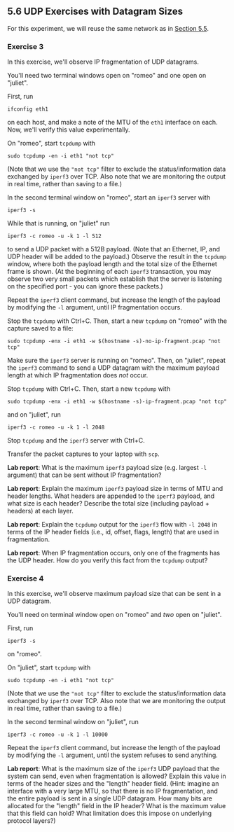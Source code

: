 ## 5.6 UDP Exercises with Datagram Sizes


For this experiment, we will reuse the same network as in [Section 5.5](el5373-lab5-55.md). 

### Exercise 3

In this exercise, we'll observe IP fragmentation of UDP datagrams.

You'll need two terminal windows open on "romeo" and one open on "juliet".

First, run 

```
ifconfig eth1
```

on each host, and make a note of the MTU of the `eth1` interface on each. Now, we'll verify this value experimentally.

On "romeo", start `tcpdump` with 

```
sudo tcpdump -en -i eth1 "not tcp"
```

(Note that we use the `"not tcp"` filter to exclude the status/information data exchanged by `iperf3` over TCP. Also note that we are monitoring the output in real time, rather than saving to a file.)

In the second terminal window on "romeo", start an `iperf3` server with

```
iperf3 -s
```

While that is running, on "juliet" run

```
iperf3 -c romeo -u -k 1 -l 512
```

to send a UDP packet with a 512B payload. (Note that an Ethernet, IP, and UDP header will be added to the payload.) Observe the result in the `tcpdump` window, where both the payload length and the total size of the Ethernet frame is shown. (At the beginning of each `iperf3` transaction, you may observe two very small packets which establish that the server is listening on the specified port - you can ignore these packets.)

Repeat the `iperf3` client command, but increase the length of the payload by modifying the `-l` argument, until IP fragmentation occurs.

Stop the `tcpdump` with Ctrl+C. Then, start a new `tcpdump` on "romeo" with the capture saved to a file:

```
sudo tcpdump -enx -i eth1 -w $(hostname -s)-no-ip-fragment.pcap "not tcp"
```

Make sure the `iperf3` server is running on "romeo". Then, on "juliet", repeat the `iperf3` command to send a UDP datagram with the maximum payload length at which IP fragmentation does _not_ occur.

Stop `tcpdump` with Ctrl+C. Then, start a new `tcpdump` with


```
sudo tcpdump -enx -i eth1 -w $(hostname -s)-ip-fragment.pcap "not tcp"
```

and on "juliet", run

```
iperf3 -c romeo -u -k 1 -l 2048
```

Stop `tcpdump` and the `iperf3` server with Ctrl+C.

Transfer the packet captures to your laptop with `scp`.


**Lab report**: What is the maximum `iperf3` payload size (e.g. largest `-l` argument) that can be sent without IP fragmentation?

**Lab report**: Explain the maximum `iperf3` payload size in terms of MTU and header lengths. What headers are appended to the `iperf3` payload, and what size is each header?  Describe the total size (including payload + headers) at each layer.

**Lab report**: Explain the `tcpdump` output for the `iperf3` flow with `-l 2048` in terms of the IP header fields (i.e., id, offset, flags, length) that are used in fragmentation.

**Lab report**: When IP fragmentation occurs, only one of the fragments has the UDP header. How do you verify this fact from the `tcpdump` output?


### Exercise 4

In this exercise, we'll observe maximum payload size that can be sent in a UDP datagram.

You'll need on terminal window open on "romeo" and _two_ open on "juliet".

First, run 

```
iperf3 -s 
```

on "romeo".

On "juliet",  start `tcpdump` with 

```
sudo tcpdump -en -i eth1 "not tcp"
```

(Note that we use the `"not tcp"` filter to exclude the status/information data exchanged by `iperf3` over TCP. Also note that we are monitoring the output in real time, rather than saving to a file.)

In the second terminal window on "juliet", run

```
iperf3 -c romeo -u -k 1 -l 10000
```

Repeat the `iperf3` client command, but increase the length of the payload by modifying the `-l` argument, until the system refuses to send anything.


**Lab report**: What is the maximum size of the `iperf3` UDP payload that the system can send, even when fragmentation is allowed? Explain this value in terms of the header sizes and the "length" header field. (Hint: imagine an interface with a very large MTU, so that there is no IP fragmentation, and the entire payload is sent in a single UDP datagram. How many bits are allocated for the "length" field in the IP header? What is the maximum value that this field can hold? What limitation does this impose on underlying protocol layers?)
